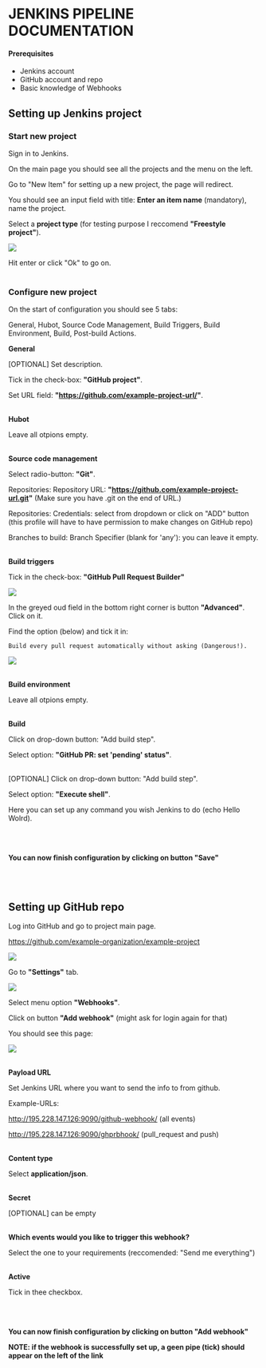 # JENKINS PIPELINE DOCUMENTATION

#### Prerequisites
   - Jenkins account
   - GitHub account and repo
   - Basic knowledge of Webhooks
   
   
## Setting up Jenkins project

### Start new project
Sign in to Jenkins.

On the main page you should see all the projects and the menu on the left.

Go to "New Item" for setting up a new project, the page will redirect.

You should see an input field with title: **Enter an item name** (mandatory), name the project.

Select a **project type** (for testing purpose I reccomend **"Freestyle project"**).

<img src="assets/jenkins_pipeline_new-project.png">

Hit enter or click "Ok" to go on.
<br/><br/>

### Configure new project
On the start of configuration you should see 5 tabs: 

General, Hubot, Source Code Management, Build Triggers, Build Environment, Build, Post-build Actions.


**General**

[OPTIONAL] Set description.

Tick in the check-box: **"GitHub project"**.

Set URL field: **"https://github.com/example-project-url/"**.
<br/><br/>

**Hubot**

Leave all otpions empty.
<br/><br/>

**Source code management**

Select radio-button: **"Git"**.

Repositories: Repository URL: **"https://github.com/example-project-url.git"** (Make sure you have .git on the end of URL.)

Repositories: Credentials: select from dropdown or click on "ADD" button (this profile will have to have permission to make changes on GitHub repo)

Branches to build: Branch Specifier (blank for 'any'): you can leave it empty.
<br/><br/>

**Build triggers**

Tick in the check-box: **"GitHub Pull Request Builder"**

<img src="assets/jenkins_build-triggers.png">

In the greyed oud field in the bottom right corner is button **"Advanced"**. Click on it.

Find the option (below) and tick it in:

```
Build every pull request automatically without asking (Dangerous!).
```
<img src="assets/jenkins_build-triggers_danger.png">
<br/><br/>

**Build environment**

Leave all otpions empty.
<br/><br/>

**Build**

Click on drop-down button: "Add build step".

Select option: **"GitHub PR: set 'pending' status"**.
<br/><br/>

[OPTIONAL]
Click on drop-down button: "Add build step".

Select option: **"Execute shell"**.

Here you can set up any command you wish Jenkins to do (echo Hello Wolrd).

<br/><br/>

**You can now finish configuration by clicking on button "Save"**


<br/><br/>

## Setting up GitHub repo

Log into GitHub and go to project main page.

https://github.com/example-organization/example-project

<img src="assets/github-project-page.png">

Go to **"Settings"** tab.

<img src="assets/github-project-settings.png">


Select menu option **"Webhooks"**.

Click on button **"Add webhook"** (might ask for login again for that)

You should see this page:

<img src="assets/github-project-webhhok-setting.png">
<br/><br/>

**Payload URL**

Set Jenkins URL where you want to send the info to from github.

Example-URLs:

http://195.228.147.126:9090/github-webhook/  (all events)

http://195.228.147.126:9090/ghprbhook/  (pull_request and push)
<br/><br/>

**Content type**

Select **application/json**.
<br/><br/>

**Secret**

[OPTIONAL] can be empty
<br/><br/>

**Which events would you like to trigger this webhook?**

Select the one to your requirements (reccomended: "Send me everything")
<br/><br/>

**Active**

Tick in thee checkbox.

<br/><br/>

**You can now finish configuration by clicking on button "Add webhook"**

**NOTE: if the webhook is successfully set up, a geen pipe (tick) should appear on the left of the link**

